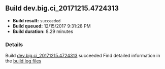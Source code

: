 ## Build dev.big.ci_20171215.4724313
- **Build result:** `succeeded`
- **Build queued:** 12/15/2017 9:31:28 PM
- **Build duration:** 8.29 minutes
### Details
Build [dev.big.ci_20171215.4724313](https://winappstudio.visualstudio.com/web/build.aspx?pcguid=a4ef43be-68ce-4195-a619-079b4d9834c2&builduri=vstfs%3a%2f%2f%2fBuild%2fBuild%2f24313) succeeded
Find detailed information in the [build log files](https://uwpctdiags.blob.core.windows.net/buildlogs/dev.big.ci_20171215.4724313_logs.zip)
